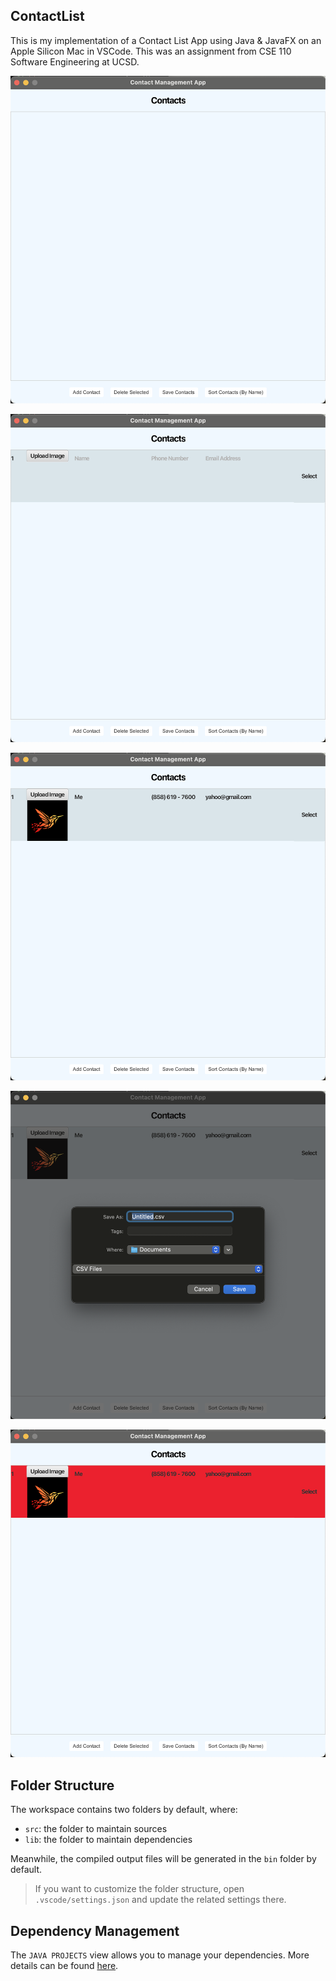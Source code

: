 ## ContactList

This is my implementation of a Contact List App using Java & JavaFX on an Apple Silicon Mac in VSCode. This was an assignment from CSE 110 Software Engineering at UCSD.

![main menu](MainMenu.png)

![add contact](AddContact.png)

![upload image](UploadImage.png)

![save contacts](SaveContactList.png)

![delete contact](DeleteContact.png)

## Folder Structure

The workspace contains two folders by default, where:

- `src`: the folder to maintain sources
- `lib`: the folder to maintain dependencies

Meanwhile, the compiled output files will be generated in the `bin` folder by default.

> If you want to customize the folder structure, open `.vscode/settings.json` and update the related settings there.

## Dependency Management

The `JAVA PROJECTS` view allows you to manage your dependencies. More details can be found [here](https://github.com/microsoft/vscode-java-dependency#manage-dependencies).
